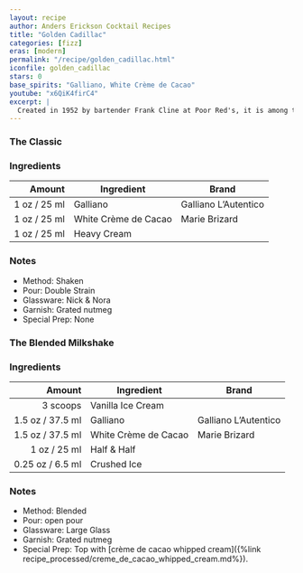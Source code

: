 ```yaml
---
layout: recipe
author: Anders Erickson Cocktail Recipes
title: "Golden Cadillac"
categories: [fizz]
eras: [modern]
permalink: "/recipe/golden_cadillac.html"
iconfile: golden_cadillac
stars: 0
base_spirits: "Galliano, White Crème de Cacao"
youtube: "x6QiK4firC4"
excerpt: |
  Created in 1952 by bartender Frank Cline at Poor Red's, it is among the best cocktails to feature Galliano.
---
```


### The Classic

### Ingredients

| Amount | Ingredient           | Brand                |
| -----: | -------------------- | -------------------- |
|   1 oz / 25 ml | Galliano             | Galliano L’Autentico |
|   1 oz / 25 ml | White Crème de Cacao | Marie Brizard        |
|   1 oz / 25 ml | Heavy Cream          |

### Notes

- Method: Shaken
- Pour: Double Strain
- Glassware: Nick & Nora
- Garnish: Grated nutmeg
- Special Prep: None

### The Blended Milkshake

### Ingredients

|   Amount | Ingredient           | Brand                |
| -------: | -------------------- | -------------------- |
| 3 scoops | Vanilla Ice Cream    |
|   1.5 oz / 37.5 ml | Galliano             | Galliano L’Autentico |
|   1.5 oz / 37.5 ml | White Crème de Cacao | Marie Brizard        |
|     1 oz / 25 ml | Half & Half          |
|  0.25 oz / 6.5 ml | Crushed Ice          |

### Notes

- Method: Blended
- Pour: open pour
- Glassware: Large Glass
- Garnish: Grated nutmeg
- Special Prep: Top with [crème de cacao whipped cream]({%link recipe_processed/creme_de_cacao_whipped_cream.md%}).
